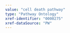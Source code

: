 ```yaml
---
value: "cell death pathway"
type: "Pathway Ontology"
xref-identifier: "0000275"
xref-dataSource: "PW"
---
```

